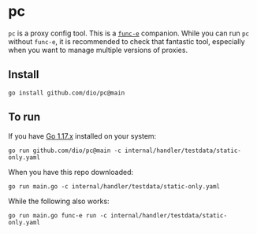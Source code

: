 # pc

`pc` is a proxy config tool. This is a [`func-e`](https://func-e.io/) companion. While you can run
`pc` without `func-e`, it is recommended to check that fantastic tool, especially when you want
to manage multiple versions of proxies.

## Install

```console
go install github.com/dio/pc@main
```

## To run

If you have [Go 1.17.x](https://go.dev/doc/install) installed on your system:

```console
go run github.com/dio/pc@main -c internal/handler/testdata/static-only.yaml
```

When you have this repo downloaded:

```console
go run main.go -c internal/handler/testdata/static-only.yaml
```

While the following also works:

```console
go run main.go func-e run -c internal/handler/testdata/static-only.yaml
```
